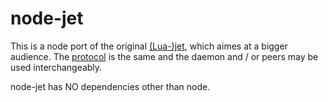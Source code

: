 node-jet
========

This is a node port of the original
[(Lua-)jet](https://github.com/lipp/jet), which aimes at a bigger
audience. The
[protocol](https://github.com/lipp/jet/blob/master/PROTOCOL.md) is the
same and the daemon and / or peers may be used interchangeably.

node-jet has NO dependencies other than node.
